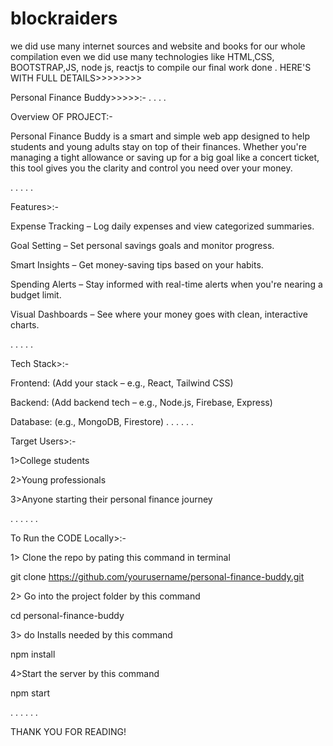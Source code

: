 # blockraiders
we did use many internet sources and website and books for our whole compilation even we did use many technologies like HTML,CSS, BOOTSTRAP,JS, node js, reactjs to compile our final work done . HERE'S WITH FULL DETAILS>>>>>>>>

Personal Finance Buddy>>>>>:- . . . .

Overview OF PROJECT:-

Personal Finance Buddy is a smart and simple web app designed to help students and young adults stay on top of their finances. Whether you're managing a tight allowance or saving up for a big goal like a concert ticket, this tool gives you the clarity and control you need over your money.

. . . . .

Features>:-

Expense Tracking – Log daily expenses and view categorized summaries.

Goal Setting – Set personal savings goals and monitor progress.

Smart Insights – Get money-saving tips based on your habits.

Spending Alerts – Stay informed with real-time alerts when you're nearing a budget limit.

Visual Dashboards – See where your money goes with clean, interactive charts.

. . . . .

Tech Stack>:-

Frontend: (Add your stack – e.g., React, Tailwind CSS)

Backend: (Add backend tech – e.g., Node.js, Firebase, Express)

Database: (e.g., MongoDB, Firestore) . . . . . .

Target Users>:-

1>College students

2>Young professionals

3>Anyone starting their personal finance journey

. . . . . .

To Run the CODE Locally>:-

1> Clone the repo by pating this command in terminal

git clone https://github.com/yourusername/personal-finance-buddy.git

2> Go into the project folder by this command

cd personal-finance-buddy

3> do Installs needed by this command

npm install

4>Start the server by this command

npm start

. . . . . .

THANK YOU FOR READING!
